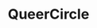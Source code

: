 ---
title: "QueerCircle"
description: ""
date: ""
website: "http://queercircle.com"
featured: false
gallery: 
- 
  url: "/assets/images/queercircle-logo.jpg"
  caption: " "
tags: "responsive,logo"
---